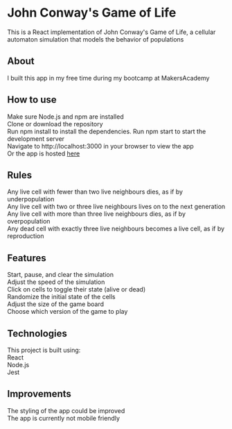 # John Conway's Game of Life
This is a React implementation of John Conway's Game of Life, a cellular automaton simulation that models the behavior of populations 

## About
I built this app in my free time during my bootcamp at MakersAcademy

## How to use
Make sure Node.js and npm are installed  
Clone or download the repository  
Run npm install to install the dependencies. 
Run npm start to start the development server  
Navigate to http://localhost:3000 in your browser to view the app  
Or the app is hosted [here](https://game-of-life1.herokuapp.com/)  

## Rules
Any live cell with fewer than two live neighbours dies, as if by underpopulation   
Any live cell with two or three live neighbours lives on to the next generation   
Any live cell with more than three live neighbours dies, as if by overpopulation   
Any dead cell with exactly three live neighbours becomes a live cell, as if by reproduction   

## Features
Start, pause, and clear the simulation  
Adjust the speed of the simulation    
Click on cells to toggle their state (alive or dead)  
Randomize the initial state of the cells    
Adjust the size of the game board  
Choose which version of the game to play  

## Technologies
This project is built using:  
React  
Node.js  
Jest  

## Improvements
The styling of the app could be improved  
The app is currently not mobile friendly
